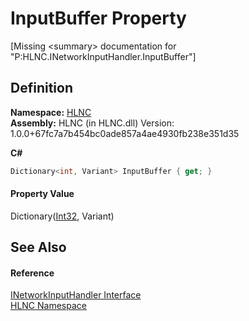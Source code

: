 # InputBuffer Property


\[Missing &lt;summary&gt; documentation for "P:HLNC.INetworkInputHandler.InputBuffer"\]



## Definition
**Namespace:** <a href="N_HLNC">HLNC</a>  
**Assembly:** HLNC (in HLNC.dll) Version: 1.0.0+67fc7a7b454bc0ade857a4ae4930fb238e351d35

**C#**
``` C#
Dictionary<int, Variant> InputBuffer { get; }
```



#### Property Value
Dictionary(<a href="https://learn.microsoft.com/dotnet/api/system.int32" target="_blank" rel="noopener noreferrer">Int32</a>, Variant)

## See Also


#### Reference
<a href="T_HLNC_INetworkInputHandler">INetworkInputHandler Interface</a>  
<a href="N_HLNC">HLNC Namespace</a>  
